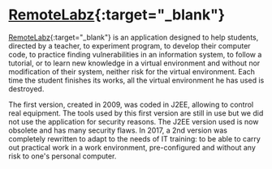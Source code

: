[RemoteLabz](https://remotelabz.com){:target="_blank"}
==========

[RemoteLabz](https://remotelabz.com){:target="_blank"} is an application designed to help students, directed by a teacher, to experiment program, to develop their computer code, to practice finding vulnerabilities in an information system, to follow a tutorial, or to learn new knowledge in a virtual environment and without nor modification of their system, neither risk for the virtual environment. Each time the student finishes its works, all the virtual environment he has used is destroyed.
    
The first version, created in 2009, was coded in J2EE, allowing to control real equipment. The tools used by this first version are still in use but we did not use the application for security reasons. The J2EE version used is now obsolete and has many security flaws. In 2017, a 2nd version was completely rewritten to adapt to the needs of IT training: to be able to carry out practical work in a work environment, pre-configured and without any risk to one's personal computer.